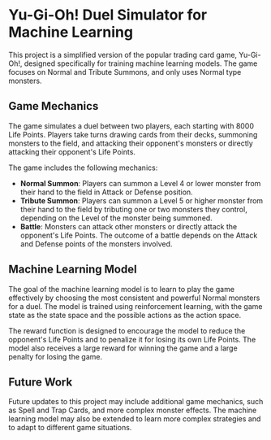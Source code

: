 # Yu-Gi-Oh! Duel Simulator for Machine Learning
This project is a simplified version of the popular trading card game, Yu-Gi-Oh!, designed specifically for training machine learning models. The game focuses on Normal and Tribute Summons, and only uses Normal type monsters.

## Game Mechanics
The game simulates a duel between two players, each starting with 8000 Life Points. Players take turns drawing cards from their decks, summoning monsters to the field, and attacking their opponent's monsters or directly attacking their opponent's Life Points.

The game includes the following mechanics:

- **Normal Summon**: Players can summon a Level 4 or lower monster from their hand to the field in Attack or Defense position.
- **Tribute Summon**: Players can summon a Level 5 or higher monster from their hand to the field by tributing one or two monsters they control, depending on the Level of the monster being summoned.
- **Battle**: Monsters can attack other monsters or directly attack the opponent's Life Points. The outcome of a battle depends on the Attack and Defense points of the monsters involved.

## Machine Learning Model
The goal of the machine learning model is to learn to play the game effectively by choosing the most consistent and powerful Normal monsters for a duel. The model is trained using reinforcement learning, with the game state as the state space and the possible actions as the action space.

The reward function is designed to encourage the model to reduce the opponent's Life Points and to penalize it for losing its own Life Points. The model also receives a large reward for winning the game and a large penalty for losing the game.

## Future Work
Future updates to this project may include additional game mechanics, such as Spell and Trap Cards, and more complex monster effects. The machine learning model may also be extended to learn more complex strategies and to adapt to different game situations.
